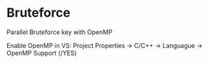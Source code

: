 # Bruteforce
Parallel Bruteforce key with OpenMP

Enable OpenMP in VS:
Project Properties -> C/C++ -> Languague -> OpenMP Support (/YES)
